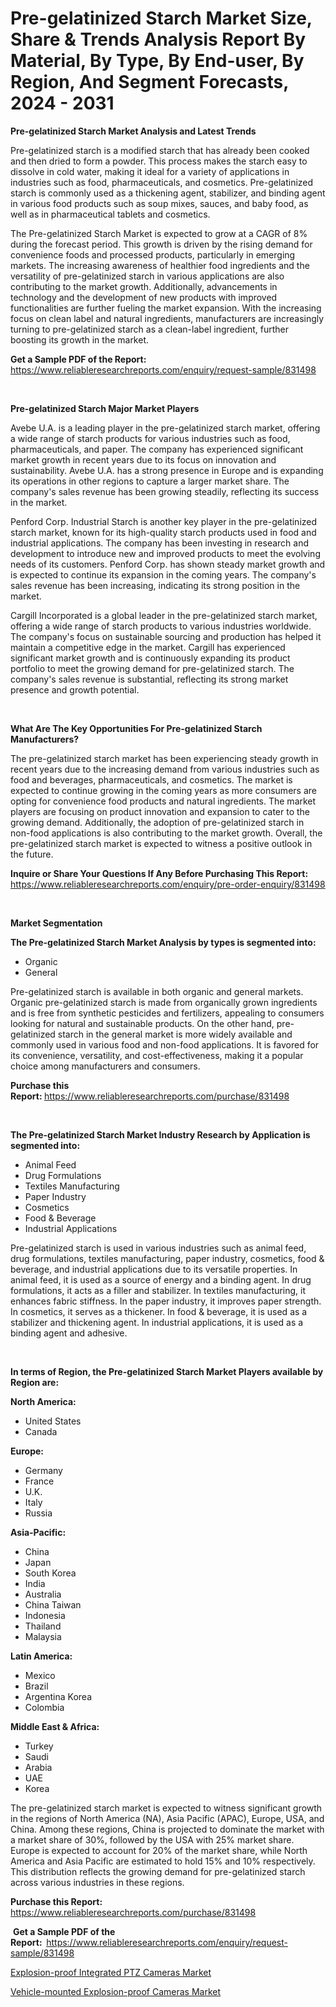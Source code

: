 <p><h1>Pre-gelatinized Starch Market Size, Share & Trends Analysis Report By Material, By Type, By End-user, By Region, And Segment Forecasts, 2024 - 2031</h1></p><p><strong>Pre-gelatinized Starch Market Analysis and Latest Trends</strong></p>
<p><p>Pre-gelatinized starch is a modified starch that has already been cooked and then dried to form a powder. This process makes the starch easy to dissolve in cold water, making it ideal for a variety of applications in industries such as food, pharmaceuticals, and cosmetics. Pre-gelatinized starch is commonly used as a thickening agent, stabilizer, and binding agent in various food products such as soup mixes, sauces, and baby food, as well as in pharmaceutical tablets and cosmetics.</p><p>The Pre-gelatinized Starch Market is expected to grow at a CAGR of 8% during the forecast period. This growth is driven by the rising demand for convenience foods and processed products, particularly in emerging markets. The increasing awareness of healthier food ingredients and the versatility of pre-gelatinized starch in various applications are also contributing to the market growth. Additionally, advancements in technology and the development of new products with improved functionalities are further fueling the market expansion. With the increasing focus on clean label and natural ingredients, manufacturers are increasingly turning to pre-gelatinized starch as a clean-label ingredient, further boosting its growth in the market.</p></p>
<p><strong>Get a Sample PDF of the Report:&nbsp;</strong> <a href="https://www.reliableresearchreports.com/enquiry/request-sample/831498">https://www.reliableresearchreports.com/enquiry/request-sample/831498</a></p>
<p>&nbsp;</p>
<p><strong>Pre-gelatinized Starch Major Market Players</strong></p>
<p><p>Avebe U.A. is a leading player in the pre-gelatinized starch market, offering a wide range of starch products for various industries such as food, pharmaceuticals, and paper. The company has experienced significant market growth in recent years due to its focus on innovation and sustainability. Avebe U.A. has a strong presence in Europe and is expanding its operations in other regions to capture a larger market share. The company's sales revenue has been growing steadily, reflecting its success in the market.</p><p>Penford Corp. Industrial Starch is another key player in the pre-gelatinized starch market, known for its high-quality starch products used in food and industrial applications. The company has been investing in research and development to introduce new and improved products to meet the evolving needs of its customers. Penford Corp. has shown steady market growth and is expected to continue its expansion in the coming years. The company's sales revenue has been increasing, indicating its strong position in the market.</p><p>Cargill Incorporated is a global leader in the pre-gelatinized starch market, offering a wide range of starch products to various industries worldwide. The company's focus on sustainable sourcing and production has helped it maintain a competitive edge in the market. Cargill has experienced significant market growth and is continuously expanding its product portfolio to meet the growing demand for pre-gelatinized starch. The company's sales revenue is substantial, reflecting its strong market presence and growth potential.</p></p>
<p>&nbsp;</p>
<p><strong>What Are The Key Opportunities For Pre-gelatinized Starch Manufacturers?</strong></p>
<p><p>The pre-gelatinized starch market has been experiencing steady growth in recent years due to the increasing demand from various industries such as food and beverages, pharmaceuticals, and cosmetics. The market is expected to continue growing in the coming years as more consumers are opting for convenience food products and natural ingredients. The market players are focusing on product innovation and expansion to cater to the growing demand. Additionally, the adoption of pre-gelatinized starch in non-food applications is also contributing to the market growth. Overall, the pre-gelatinized starch market is expected to witness a positive outlook in the future.</p></p>
<p><strong>Inquire or Share Your Questions If Any Before Purchasing This Report:</strong> <a href="https://www.reliableresearchreports.com/enquiry/pre-order-enquiry/831498">https://www.reliableresearchreports.com/enquiry/pre-order-enquiry/831498</a></p>
<p>&nbsp;</p>
<p><strong>Market Segmentation</strong></p>
<p><strong>The Pre-gelatinized Starch Market Analysis by types is segmented into:</strong></p>
<p><ul><li>Organic</li><li>General</li></ul></p>
<p><p>Pre-gelatinized starch is available in both organic and general markets. Organic pre-gelatinized starch is made from organically grown ingredients and is free from synthetic pesticides and fertilizers, appealing to consumers looking for natural and sustainable products. On the other hand, pre-gelatinized starch in the general market is more widely available and commonly used in various food and non-food applications. It is favored for its convenience, versatility, and cost-effectiveness, making it a popular choice among manufacturers and consumers.</p></p>
<p><strong>Purchase this Report:&nbsp;</strong><a href="https://www.reliableresearchreports.com/purchase/831498">https://www.reliableresearchreports.com/purchase/831498</a></p>
<p>&nbsp;</p>
<p><strong>The Pre-gelatinized Starch Market Industry Research by Application is segmented into:</strong></p>
<p><ul><li>Animal Feed</li><li>Drug Formulations</li><li>Textiles Manufacturing</li><li>Paper Industry</li><li>Cosmetics</li><li>Food & Beverage</li><li>Industrial Applications</li></ul></p>
<p><p>Pre-gelatinized starch is used in various industries such as animal feed, drug formulations, textiles manufacturing, paper industry, cosmetics, food & beverage, and industrial applications due to its versatile properties. In animal feed, it is used as a source of energy and a binding agent. In drug formulations, it acts as a filler and stabilizer. In textiles manufacturing, it enhances fabric stiffness. In the paper industry, it improves paper strength. In cosmetics, it serves as a thickener. In food & beverage, it is used as a stabilizer and thickening agent. In industrial applications, it is used as a binding agent and adhesive.</p></p>
<p>&nbsp;</p>
<p><strong>In terms of Region, the Pre-gelatinized Starch Market Players available by Region are:</strong></p>
<p>
    <p> <strong> North America: </strong>
        <ul>
            <li>United States</li>
            <li>Canada</li>
        </ul>
        </p> 
    <p> <strong> Europe: </strong>
        <ul>
            <li>Germany</li>
            <li>France</li>
            <li>U.K.</li>
            <li>Italy</li>
            <li>Russia</li>
        </ul>
        </p> 
    <p> <strong> Asia-Pacific: </strong>
        <ul>
            <li>China</li>
            <li>Japan</li>
            <li>South Korea</li>
            <li>India</li>
            <li>Australia</li>
            <li>China Taiwan</li>
            <li>Indonesia</li>
            <li>Thailand</li>
            <li>Malaysia</li>
        </ul>
        </p> 
    <p> <strong> Latin America: </strong>
        <ul>
            <li>Mexico</li>
            <li>Brazil</li>
            <li>Argentina Korea</li>
            <li>Colombia</li>
        </ul>
        </p> 
    <p> <strong> Middle East & Africa: </strong>
        <ul>
            <li>Turkey</li>
            <li>Saudi</li>
            <li>Arabia</li>
            <li>UAE</li>
            <li>Korea</li>
        </ul>
    </p>
    </p>
<p><p>The pre-gelatinized starch market is expected to witness significant growth in the regions of North America (NA), Asia Pacific (APAC), Europe, USA, and China. Among these regions, China is projected to dominate the market with a market share of 30%, followed by the USA with 25% market share. Europe is expected to account for 20% of the market share, while North America and Asia Pacific are estimated to hold 15% and 10% respectively. This distribution reflects the growing demand for pre-gelatinized starch across various industries in these regions.</p></p>
<p><strong>Purchase this Report: </strong><a href="https://www.reliableresearchreports.com/purchase/831498">https://www.reliableresearchreports.com/purchase/831498</a></p>
<p>&nbsp;<strong>Get a Sample PDF of the Report:&nbsp;&nbsp;</strong><a href="https://www.reliableresearchreports.com/enquiry/request-sample/831498">https://www.reliableresearchreports.com/enquiry/request-sample/831498</a></p>
<p><strong></strong></p>
<p><p><a href="https://issuu.com/reportprime-2/docs/explosion-proof-integrated-ptz-cameras-market-size">Explosion-proof Integrated PTZ Cameras Market</a></p><p><a href="https://issuu.com/reportprime-2/docs/vehicle-mounted-explosion-proof-cameras-market-siz">Vehicle-mounted Explosion-proof Cameras Market</a></p></p>